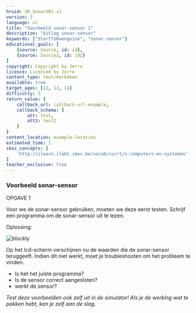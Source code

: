 ```yaml
---
hruid: SR_SonarVB1-v1
version: 3
language: nl
title: "Voorbeeld sonar-sensor 1"
description: "Uitleg sonar-sensor"
keywords: ["StartToDwenguino", "sonar-sensor"]
educational_goals: [
    {source: Source, id: id}, 
    {source: Source2, id: id2}
]
copyright: Copyright by Jerro
licence: Licenced by Jerro
content_type: text/markdown
available: true
target_ages: [12, 13, 14]
difficulty: 3
return_value: {
    callback_url: callback-url-example,
    callback_schema: {
        att: test,
        att2: test2
    }
}
content_location: example-location
estimated_time: 1
skos_concepts: [
    'http://ilearn.ilabt.imec.be/vocab/curr1/s-computers-en-systemen'
]
teacher_exclusive: true
---
```


### Voorbeeld sonar-sensor
OPGAVE 1

Voor we de sonar-sensor gebruiken, moeten we deze eerst testen. Schrijf een programma om de sonar-sensor uit te lezen.

Oplossing:  

![blockly](@learning-object/SRM_Sonar1-v1/nl/3)

Op het lcd-scherm verschijnen nu de waarden die de sonar-sensor teruggeeft. Indien dit niet werkt, moet je troubleshooten om het probleem te vinden.
- Is het het juiste programma?
- Is de sensor correct aangesloten?
- werkt de sensor?

*Test deze voorbeelden ook zelf uit in de simulator! Als je de werking wat te pakken hebt, kan je zelf aan de slag.*